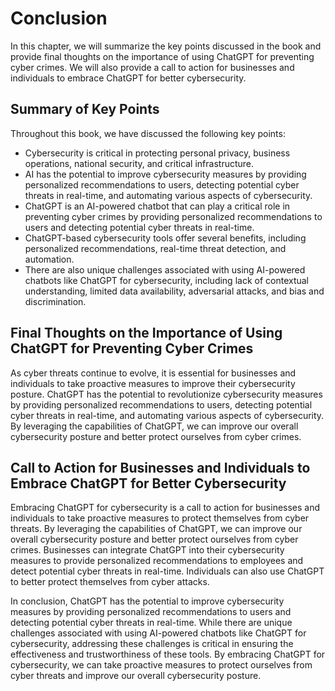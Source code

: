# Conclusion

In this chapter, we will summarize the key points discussed in the book and provide final thoughts on the importance of using ChatGPT for preventing cyber crimes. We will also provide a call to action for businesses and individuals to embrace ChatGPT for better cybersecurity.

Summary of Key Points
---------------------

Throughout this book, we have discussed the following key points:

* Cybersecurity is critical in protecting personal privacy, business operations, national security, and critical infrastructure.
* AI has the potential to improve cybersecurity measures by providing personalized recommendations to users, detecting potential cyber threats in real-time, and automating various aspects of cybersecurity.
* ChatGPT is an AI-powered chatbot that can play a critical role in preventing cyber crimes by providing personalized recommendations to users and detecting potential cyber threats in real-time.
* ChatGPT-based cybersecurity tools offer several benefits, including personalized recommendations, real-time threat detection, and automation.
* There are also unique challenges associated with using AI-powered chatbots like ChatGPT for cybersecurity, including lack of contextual understanding, limited data availability, adversarial attacks, and bias and discrimination.

Final Thoughts on the Importance of Using ChatGPT for Preventing Cyber Crimes
-----------------------------------------------------------------------------

As cyber threats continue to evolve, it is essential for businesses and individuals to take proactive measures to improve their cybersecurity posture. ChatGPT has the potential to revolutionize cybersecurity measures by providing personalized recommendations to users, detecting potential cyber threats in real-time, and automating various aspects of cybersecurity. By leveraging the capabilities of ChatGPT, we can improve our overall cybersecurity posture and better protect ourselves from cyber crimes.

Call to Action for Businesses and Individuals to Embrace ChatGPT for Better Cybersecurity
-----------------------------------------------------------------------------------------

Embracing ChatGPT for cybersecurity is a call to action for businesses and individuals to take proactive measures to protect themselves from cyber threats. By leveraging the capabilities of ChatGPT, we can improve our overall cybersecurity posture and better protect ourselves from cyber crimes. Businesses can integrate ChatGPT into their cybersecurity measures to provide personalized recommendations to employees and detect potential cyber threats in real-time. Individuals can also use ChatGPT to better protect themselves from cyber attacks.

In conclusion, ChatGPT has the potential to improve cybersecurity measures by providing personalized recommendations to users and detecting potential cyber threats in real-time. While there are unique challenges associated with using AI-powered chatbots like ChatGPT for cybersecurity, addressing these challenges is critical in ensuring the effectiveness and trustworthiness of these tools. By embracing ChatGPT for cybersecurity, we can take proactive measures to protect ourselves from cyber threats and improve our overall cybersecurity posture.

